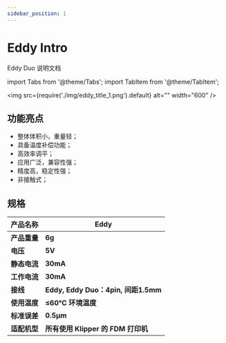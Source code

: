 ```yaml
---
sidebar_position: 1
---
```


# Eddy Intro

Eddy Duo 说明文档

<!-- import lib start -->

import Tabs from '@theme/Tabs';
import TabItem from '@theme/TabItem';

<!-- import lib end -->

<img src={require('./img/eddy_title_1.png').default} alt="" width="600" />

## **功能亮点**

- 整体体积小，重量轻；
- 具备温度补偿功能；
- 高效率调平；
- 应用广泛，兼容性强；
- 精度高，稳定性强；
- 非接触式；

## **规格**

| **产品名称** | **Eddy**                                                     |
| ------------ | ------------------------------------------------------------ |
| **产品重量** | **6g**                                                       |
| **电压**     | **5V**                                                       |
| **静态电流** | **30mA**                                                     |
| **工作电流** | **30mA**                                                     |
| **接线**     | **Eddy, Eddy Duo：4pin, 间距1.5mm** |
| **使用温度** | **≤60℃ 环境温度**                                            |
| **标准误差** | **0.5μm**                                                    |
| **适配机型** | **所有使用 Klipper 的 FDM 打印机**                           |


